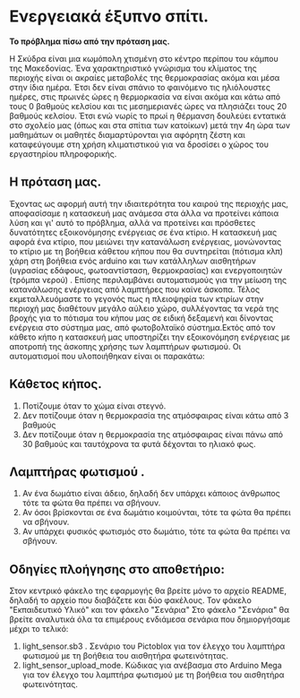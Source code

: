 # Ενεργειακά έξυπνο σπίτι.
**Το πρόβλημα πίσω από την πρόταση μας.**

Η Σκύδρα είναι μια κωμόπολη χτισμένη στο κέντρο περίπου του κάμπου της Μακεδονίας. Ένα χαρακτηριστικό γνώρισμα του κλίματος της περιοχής
είναι οι ακραίες μεταβολές της θερμοκρασίας ακόμα και μέσα στην ίδια ημέρα. Έτσι δεν είναι σπάνιο το φαινόμενο τις ηλιόλουστες ημέρες, στις πρωινές ώρες η θερμορκασία να είναι ακόμα και κάτω από τους 0 βαθμούς κελσίου και τις μεσημεριανές ώρες να πλησιάζει τους 20 βαθμούς κελσίου. Έτσι ενώ νωρίς το πρωί η θέρμανση δουλεύει εντατικά στο σχολείο μας (όπως και στα σπίτια των κατοίκων) μετά την 4η ώρα των μαθημάτων οι μαθητές διαμαρτύρονται για αφόρητη ζέστη και καταφεύγουμε στη χρήση κλιματιστικού για να δροσίσει ο χώρος του εργαστηρίου πληροφορικής.

## Η πρόταση μας.
Έχοντας ως αφορμή αυτή την ιδιαιτερότητα του καιρού της περιοχής μας, αποφασίσαμε η κατασκευή μας ανάμεσα στα άλλα να προτείνει κάποια λύση  και γι' αυτό το πρόβλημα, αλλά να προτείνει και πρόσθετες δυνατότητες εξοικονόμησης ενέργειας σε ένα κτίριο. 
Η κατασκευή μας αφορά ένα κτίριο, που μειώνει την κατανάλωση ενέργειας, μονώνοντας το κτίριο με τη βοήθεια κάθετου κήπου που θα συντηρείται (πότισμα κλπ) χάρη στη βοήθεια ενός arduino και των κατάλληλων αισθητήρων (υγρασίας εδάφους, φωτοαντίσταση, θερμοκρασίας) και ενεργοποιητών (τρόμπα νερού) . Επίσης περιλαμβάνει αυτοματισμούς για την μείωση της κατανάλωσης ενέργειας από λαμπτήρες που καίνε άσκοπα. Τέλος εκμεταλλευόμαστε το γεγονός πως η πλειοψηφία των κτιρίων στην περιοχή μας διαθέτουν μεγάλο αύλειο χώρο, συλλέγοντας τα νερά της βροχής για το πότισμα του κήπου μας σε ειδική δεξαμενή και δίνοντας ενέργεια στο σύστημα μας, από φωτοβολταϊκό σύστημα.Εκτός από τον κάθετο κήπο η κατασκευή μας υποστηρίζει την εξοικονόμηση ενέργειας με αποτροπή της άσκοπης χρήσης των λαμπτήρων φωτισμού. Οι αυτοματισμοί που υλοποιήθηκαν είναι οι παρακάτω:
## Κάθετος κήπος.
1. Ποτίζουμε όταν το χώμα είναι στεγνό.
2. Δεν ποτίζουμε όταν η θερμοκρασία της ατμόσφαιρας είναι κάτω από 3 βαθμούς
3. Δεν ποτίζουμε όταν η θερμοκρασία της ατμόσφαιρας είναι πάνω από 30 βαθμούς και ταυτόχρονα τα φυτά δέχονται το ηλιακό φως.
## Λαμπτήρας φωτισμού .
1. Αν ένα δωμάτιο είναι άδειο, δηλαδή δεν υπάρχει κάποιος άνθρωπος τότε τα φώτα θα πρέπει να σβήνουν.
2. Αν όσοι βρίσκονται σε ένα δωμάτιο κοιμούνται, τότε τα φώτα θα πρέπει να σβήνουν.
3. Αν υπάρχει φυσικός φωτισμός στο δωμάτιο, τότε τα φώτα θα πρέπει να σβήνουν.

## Οδηγίες πλοήγησης στο αποθετήριο:
Στον κεντρικό φάκελο της εφαρμογής θα βρείτε μόνο το αρχείο README, δηλαδή το αρχείο που διαβάζετε και δύο φακέλους. Τον φάκελο "Εκπαιδευτικό Υλικό" και τον φάκελο "Σενάρια"
Στο φάκελο "Σενάρια" θα βρείτε αναλυτικά όλα τα επιμέρους ενδιάμεσα σενάρια που δημιοργήσαμε μέχρι το τελικό:
1. light_sensor.sb3 . Σενάριο του Pictoblox για τον έλεγχο του λαμπτήρα φωτισμού με τη βοήθεια του αισθητήρα φωτεινότητας.
2. light_sensor_upload_mode. Κώδικας για ανέβασμα στο Arduino Mega για τον έλεγχο του λαμπτήρα φωτισμού με τη βοήθεια του αισθητήρα φωτεινότητας.

